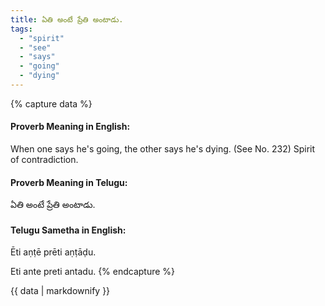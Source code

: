 ```yaml
---
title: ఏతి అంటే ప్రేతి అంటాడు.
tags:
  - "spirit"
  - "see"
  - "says"
  - "going"
  - "dying"
---
```


{% capture data %}
#### Proverb Meaning in English:
When one says he's going, the other says he's dying.
(See No. 232)
Spirit of contradiction.

#### Proverb Meaning in Telugu:
ఏతి అంటే ప్రేతి అంటాడు.

#### Telugu Sametha in English:
Ēti aṇṭē prēti aṇṭāḍu.

Eti ante preti antadu.
{% endcapture %}

{{ data | markdownify }}


